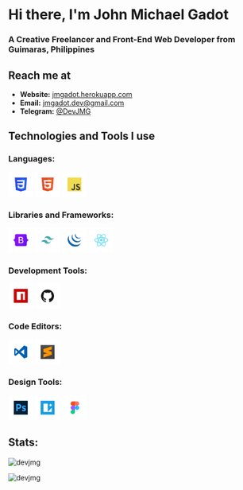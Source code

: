 <h1>Hi there, I'm John Michael Gadot</h1>

<h3>A Creative Freelancer and Front-End Web Developer from Guimaras, Philippines</h3>

<h2>Reach me at</h2>
<ul>
    <li>
    <b>Website:</b> 
        <a href='https://jmgadot.herokuapp.com/' target='_blank'>
            jmgadot.herokuapp.com
        </a>
    </li>
    <li><b>Email:</b> 
        <a href='mailto:jmgadot.dev@gmail.com' target='_blank'>
            jmgadot.dev@gmail.com
        </a>
    </li>
    <li><b>Telegram:</b> 
        <a href='https://telegram.me/DevJMG' target='_blank'>
            @DevJMG
        </a>
    </li>
</ul>

<h2>Technologies and Tools I use</h2>
<h3>Languages:</h2>
<p>
    <a href="https://www.w3schools.com/html/"><img src="/assets/html-min.png" alt="html5" width="50" height="50"/></a>
    <a href="https://www.w3schools.com/css/"><img src="/assets/css-min.png" alt="css3" width="50" height="50"/></a>
    <a href="https://www.w3schools.com/js/"><img src="/assets/javascript-min.png" alt="javascript" width="50" height="50"/></a>
</p>

<h3>Libraries and Frameworks:</h2>
<p>
    <a href="https://getbootstrap.com/"><img src="/assets/bootstrap-min.png" alt="bootstrap" width="50" height="50" disabled/></a>
    <a href="https://tailwindcss.com/"><img src="/assets/tailwindcss-min.png" alt="tailwindcss" width="50" height="50"/></a>
    <a href="https://jquery.com/"><img src="/assets/jquery-min.png" alt="jquery" width="50" height="50"/></a>
    <a href="https://reactjs.org/"><img src="/assets/reactjs-min.png" alt="reactjs" width="50" height="50"/></a>
</p>

<h3>Development Tools:</h2>
<p>
    <a href="https://www.npmjs.com/"><img src="/assets/npm-min.png" alt="npm" width="50" height="50"/></a>
    <a href="https://github.com/"><img src="/assets/github-min.png" alt="github" width="50" height="50"/></a>
</p>

<h3>Code Editors:</h2>
<p>
    <a href="https://code.visualstudio.com/"><img src="/assets/vscode-min.png" alt="vscode" width="50" height="50"/></a>
    <a href="https://www.sublimetext.com/"><img src="/assets/sublime-min.png" alt="sublime" width="50" height="50"/></a>
</p>

<h3>Design Tools:</h2>
<p>
    <a href="https://www.adobe.com/ph_en/products/photoshop.html"><img src="/assets/photoshop-min.png" alt="photoshop" width="50" height="50"/></a>
    <a href="https://icons8.com/lunacy"><img src="/assets/lunacy-min.png" alt="lunacy" width="50" height="50"/></a>
    <a href="https://www.figma.com/"><img src="/assets/figma-min.png" alt="figma" width="50" height="50"/></a>
</p>

<h2>Stats:</h2>
<p><img align="center" src="https://github-readme-stats.vercel.app/api?username=devjmg&show_icons=true&locale=en" alt="devjmg" /></p>
<p><img align="left" src="https://github-readme-stats.vercel.app/api/top-langs?username=devjmg&show_icons=true&locale=en&layout=compact" alt="devjmg" /></p>